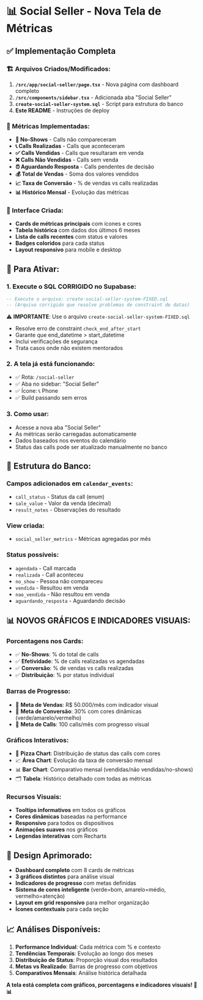 # 📊 Social Seller - Nova Tela de Métricas

## ✅ Implementação Completa

### 🏗️ Arquivos Criados/Modificados:

1. **`/src/app/social-seller/page.tsx`** - Nova página com dashboard completo
2. **`/src/components/sidebar.tsx`** - Adicionada aba "Social Seller"
3. **`create-social-seller-system.sql`** - Script para estrutura do banco
4. **Este README** - Instruções de deploy

### 🎯 Métricas Implementadas:

- **📵 No-Shows** - Calls não compareceram
- **📞 Calls Realizadas** - Calls que aconteceram
- **✅ Calls Vendidas** - Calls que resultaram em venda
- **❌ Calls Não Vendidas** - Calls sem venda
- **⏰ Aguardando Resposta** - Calls pendentes de decisão
- **💰 Total de Vendas** - Soma dos valores vendidos
- **📈 Taxa de Conversão** - % de vendas vs calls realizadas
- **📊 Histórico Mensal** - Evolução das métricas

### 🏪 Interface Criada:

- **Cards de métricas principais** com ícones e cores
- **Tabela histórica** com dados dos últimos 6 meses
- **Lista de calls recentes** com status e valores
- **Badges coloridos** para cada status
- **Layout responsivo** para mobile e desktop

## 🚀 Para Ativar:

### 1. **Execute o SQL CORRIGIDO no Supabase:**
```sql
-- Execute o arquivo: create-social-seller-system-FIXED.sql
-- (Arquivo corrigido que resolve problemas de constraint de datas)
```

⚠️ **IMPORTANTE**: Use o arquivo `create-social-seller-system-FIXED.sql`
- Resolve erro de constraint `check_end_after_start`
- Garante que end_datetime > start_datetime
- Inclui verificações de segurança
- Trata casos onde não existem mentorados

### 2. **A tela já está funcionando:**
- ✅ Rota: `/social-seller`
- ✅ Aba no sidebar: "Social Seller"
- ✅ Ícone: 📞 Phone
- ✅ Build passando sem erros

### 3. **Como usar:**
- Acesse a nova aba "Social Seller"
- As métricas serão carregadas automaticamente
- Dados baseados nos eventos do calendário
- Status das calls pode ser atualizado manualmente no banco

## 📝 Estrutura do Banco:

### Campos adicionados em `calendar_events`:
- `call_status` - Status da call (enum)
- `sale_value` - Valor da venda (decimal)
- `result_notes` - Observações do resultado

### View criada:
- `social_seller_metrics` - Métricas agregadas por mês

### Status possíveis:
- `agendada` - Call marcada
- `realizada` - Call aconteceu
- `no_show` - Pessoa não compareceu
- `vendida` - Resultou em venda
- `nao_vendida` - Não resultou em venda
- `aguardando_resposta` - Aguardando decisão

## 📊 **NOVOS GRÁFICOS E INDICADORES VISUAIS:**

### **Porcentagens nos Cards:**
- ✅ **No-Shows**: % do total de calls
- ✅ **Efetividade**: % de calls realizadas vs agendadas
- ✅ **Conversão**: % de vendas vs calls realizadas
- ✅ **Distribuição**: % por status individual

### **Barras de Progresso:**
- 🎯 **Meta de Vendas**: R$ 50.000/mês com indicador visual
- 🎯 **Meta de Conversão**: 30% com cores dinâmicas (verde/amarelo/vermelho)
- 🎯 **Meta de Calls**: 100 calls/mês com progresso visual

### **Gráficos Interativos:**
- 🥧 **Pizza Chart**: Distribuição de status das calls com cores
- 📈 **Área Chart**: Evolução da taxa de conversão mensal
- 📊 **Bar Chart**: Comparativo mensal (vendidas/não vendidas/no-shows)
- 🗂️ **Tabela**: Histórico detalhado com todas as métricas

### **Recursos Visuais:**
- **Tooltips informativos** em todos os gráficos
- **Cores dinâmicas** baseadas na performance
- **Responsivo** para todos os dispositivos
- **Animações suaves** nos gráficos
- **Legendas interativas** com Recharts

## 🎨 **Design Aprimorado:**

- **Dashboard completo** com 8 cards de métricas
- **3 gráficos distintos** para análise visual
- **Indicadores de progresso** com metas definidas
- **Sistema de cores inteligente** (verde=bom, amarelo=médio, vermelho=atenção)
- **Layout em grid responsivo** para melhor organização
- **Ícones contextuais** para cada seção

## 📈 **Análises Disponíveis:**

1. **Performance Individual**: Cada métrica com % e contexto
2. **Tendências Temporais**: Evolução ao longo dos meses
3. **Distribuição de Status**: Proporção visual dos resultados
4. **Metas vs Realizado**: Barras de progresso com objetivos
5. **Comparativos Mensais**: Análise histórica detalhada

**A tela está completa com gráficos, porcentagens e indicadores visuais! 🚀📊**